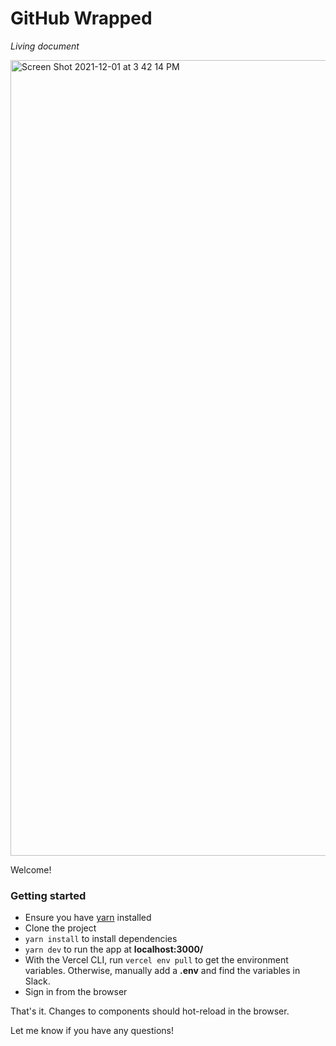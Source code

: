 # GitHub Wrapped
_Living document_

<img width="1273" alt="Screen Shot 2021-12-01 at 3 42 14 PM" src="https://user-images.githubusercontent.com/36117635/144310817-dca649ce-00b3-4b99-af2e-9013c64f64ed.png">

Welcome!

### Getting started

- Ensure you have [yarn](https://classic.yarnpkg.com/lang/en/docs/install/#mac-stable) installed
- Clone the project
- `yarn install` to install dependencies
- `yarn dev` to run the app at **localhost:3000/**
- With the Vercel CLI, run `vercel env pull` to get the environment variables. Otherwise, manually add a **.env** and find the variables in Slack.
- Sign in from the browser

That's it. Changes to components should hot-reload in the browser.

Let me know if you have any questions!
